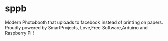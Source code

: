 sppb
====

Modern Photobooth that uploads to facebook instead of printing on papers. Proudly powered by SmartProjects, Love,Free Software,Arduino and Raspberry Pi !

